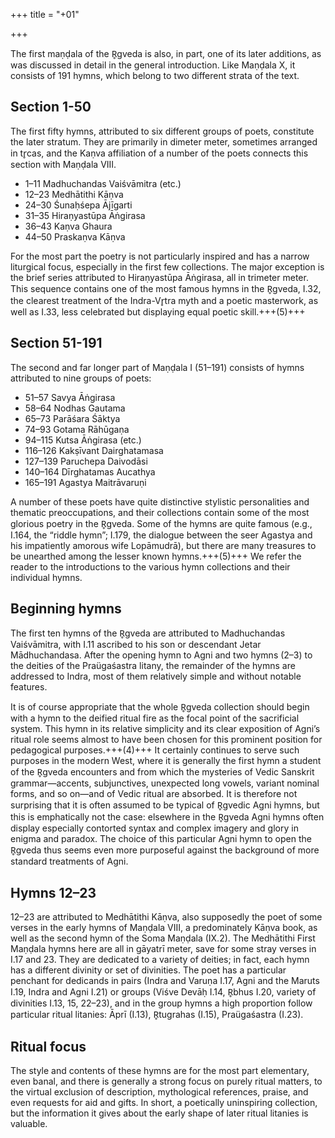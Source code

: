 +++
title = "+01"

+++


The first maṇḍala of the R̥gveda is also, in part, one of its later additions, as was  discussed in detail in the general introduction. Like Maṇḍala X, it consists of 191  hymns, which belong to two different strata of the text. 

## Section 1-50  
The first fifty hymns, attributed to six different groups of poets, constitute the later stratum. They are primarily  in dimeter meter, sometimes arranged in tr̥cas, and the Kaṇva affiliation of a number of the poets connects this section with Maṇḍala VIII.  

- 1–11 Madhuchandas Vaiśvāmitra (etc.)  
- 12–23 Medhātithi Kāṇva  
- 24–30 Śunaḥśepa Ājīgarti  
- 31–35 Hiraṇyastūpa Āṅgirasa  
- 36–43 Kaṇva Ghaura  
- 44–50 Praskaṇva Kāṇva  

For the most part the poetry is not particularly inspired and has a narrow liturgical  focus, especially in the first few collections. The major exception is the brief series  attributed to Hiraṇyastūpa Āṅgirasa, all in trimeter meter. This sequence contains  one of the most famous hymns in the R̥gveda, I.32, the clearest treatment of the  Indra-Vr̥tra myth and a poetic masterwork, as well as I.33, less celebrated but displaying equal poetic skill.+++(5)+++

## Section 51-191  
The second and far longer part of Maṇḍala I (51–191) consists of hymns attributed to nine groups of poets:  

- 51–57 Savya Āṅgirasa  
- 58–64 Nodhas Gautama  
- 65–73 Parāśara Śāktya  
- 74–93 Gotama Rāhūgaṇa  
- 94–115 Kutsa Āṅgirasa (etc.)  
- 116–126 Kakṣīvant Dairghatamasa  
- 127–139 Paruchepa Daivodāsi  
- 140–164 Dīrghatamas Aucathya  
- 165–191 Agastya Maitrāvaruṇi  

A number of these poets have quite distinctive stylistic personalities and thematic  preoccupations, and their collections contain some of the most glorious poetry in  the R̥gveda. Some of the hymns are quite famous (e.g., I.164, the “riddle hymn”; I.179, the dialogue between the seer Agastya and his impatiently amorous wife  Lopāmudrā), but there are many treasures to be unearthed among the lesser known  hymns.+++(5)+++ We refer the reader to the introductions to the various hymn collections and  their individual hymns.  

## Beginning hymns  
The first ten hymns of the R̥gveda are attributed to Madhuchandas Vaiśvāmitra, with  I.11 ascribed to his son or descendant Jetar Mādhuchandasa. After the opening hymn  to Agni and two hymns (2–3) to the deities of the Praügaśastra litany, the remainder  of the hymns are addressed to Indra, most of them relatively simple and without  notable features.  

It is of course appropriate that the whole R̥gveda collection should begin with a  hymn to the deified ritual fire as the focal point of the sacrificial system. This hymn  in its relative simplicity and its clear exposition of Agni’s ritual role seems almost to  have been chosen for this prominent position for pedagogical purposes.+++(4)+++ It certainly  continues to serve such purposes in the modern West, where it is generally the first  hymn a student of the R̥gveda encounters and from which the mysteries of Vedic  Sanskrit grammar—accents, subjunctives, unexpected long vowels, variant nominal  forms, and so on—and of Vedic ritual are absorbed. It is therefore not surprising  that it is often assumed to be typical of R̥gvedic Agni hymns, but this is emphatically not the case: elsewhere in the R̥gveda Agni hymns often display especially contorted syntax and complex imagery and glory in enigma and paradox. The choice  of this particular Agni hymn to open the R̥gveda thus seems even more purposeful  against the background of more standard treatments of Agni.  

## Hymns 12–23  
12–23 are attributed to Medhātithi Kāṇva, also supposedly the poet of some  verses in the early hymns of Maṇḍala VIII, a predominately Kāṇva book, as well  as the second hymn of the Soma Maṇḍala (IX.2). The Medhātithi First Maṇḍala  hymns here are all in gāyatrī meter, save for some stray verses in I.17 and 23. They  are dedicated to a variety of deities; in fact, each hymn has a different divinity or  set of divinities. The poet has a particular penchant for dedicands in pairs (Indra  and Varuṇa I.17, Agni and the Maruts I.19, Indra and Agni I.21) or groups (Viśve  Devāḥ I.14, R̥bhus I.20, variety of divinities I.13, 15, 22–23), and in the group  hymns a high proportion follow particular ritual litanies: Āprī (I.13), R̥tugrahas  (I.15), Praügaśastra (I.23).  

## Ritual focus  
The style and contents of these hymns are for the most part elementary, even  banal, and there is generally a strong focus on purely ritual matters, to the virtual  exclusion of description, mythological references, praise, and even requests for aid  and gifts. In short, a poetically uninspiring collection, but the information it gives  about the early shape of later ritual litanies is valuable.  


